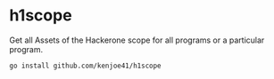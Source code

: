 # h1scope
Get all Assets of the Hackerone scope for all programs or a particular program.

```shell
go install github.com/kenjoe41/h1scope
```
